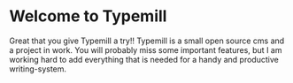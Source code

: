 # Welcome to Typemill

Great that you give Typemill a try!! Typemill is a small open source cms and a project in work. You will probably miss some important features, but I am working hard to add everything that is needed for a handy and productive writing-system.

